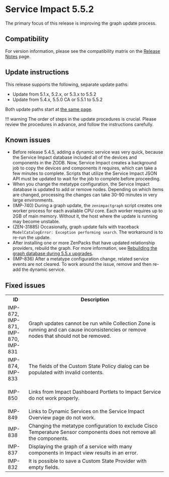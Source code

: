 # Service Impact 5.5.2

The primary focus of this release is improving the graph update process.

## Compatibility

For version information, please see the compatibility matrix on the
[Release Notes](/imp/install/release-notes.html)
page.

## Update instructions

This release supports the following, separate update paths:

-   Update from 5.1.x, 5.2.x, or 5.3.x to 5.5.2
-   Update from 5.4.x, 5.5.0 CA or 5.5.1 to 5.5.2

Both update paths start at [the same page](/imp/install/installation-procedures.html).

!!! warning
    The order of steps in the update procedures is crucial. Please review
    the procedures in advance, and follow the instructions carefully.

## Known issues

-   Before release 5.4.5, adding a dynamic service was very quick,
    because the Service Impact database included all of the devices and
    components in the ZODB. Now, Service Impact creates a background job
    to copy the devices and components it requires, which can take a few
    minutes to complete. Scripts that utilize the Service Impact JSON
    API must be updated to wait for the job to complete before
    proceeding.
-   When you change the metatype configuration, the Service Impact
    database is updated to add or remove nodes. Depending on which items
    are changed, processing the changes can take 30-90 minutes in very
    large environments.
-   (IMP-740) During a graph update, the `zenimpactgraph`
    script creates one worker process for each available CPU core. Each
    worker requires up to 2GB of main memory. Without it, the host where
    the update is running may become unstable.
-   (ZEN-31885) Occasionally, graph update fails with traceback
    `ModelCatalogError: Exception performing search`. The
    workaround is to re-run the update.
-   After installing one or more ZenPacks that have updated relationship
    providers, rebuild the graph. For more information, see
    [Rebuilding the graph database during 5.5.x upgrades](/imp/install/upgrade/55x/graph-rebuild-5.5.html).
-   (IMP-836) After a metatype configuration change,  related service events are not
    cleared. To work around the issue, remove and then re-add the
    dynamic service.

##  Fixed issues

<table>
<tbody>
<tr markdown="1">
<th>ID</th>
<th>Description</th>
</tr>

<tr markdown="1">
<td> IMP-872,<br />
IMP-871,<br />
IMP-870,<br />
IMP-831 </td>
<td> Graph updates cannot be run while Collection Zone is running and can cause inconsistencies or remove nodes that should not be removed.   </td>
</tr>
<tr markdown="1">
<td> IMP-874,<br />
IMP-833 </td>
<td> The fields of the Custom State Policy dialog can be populated with invalid contents. </td>
</tr>
<tr markdown="1">
<td> IMP-850 </td>
<td><p>Links from Impact Dashboard Portlets to Impact Service do not work properly.</p></td>
</tr>
<tr markdown="1">
<td>IMP-849</td>
<td>Links to Dynamic Services on the Service Impact Overview page do not work.</td>
</tr>
<tr markdown="1">
<td>IMP-838</td>
<td>Changing the metatype configuration to exclude Cisco Temperature Sensor components does not remove all the components.</td>
</tr>
<tr markdown="1">
<td>IMP-837</td>
<td>Displaying the graph of a service with many components in Impact view results in an error.</td>
</tr>
<tr markdown="1">
<td>IMP-832</td>
<td>It is possible to save a Custom State Provider with empty fields.</td>
</tr>
</tbody>
</table>
